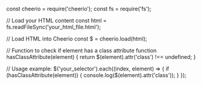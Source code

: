 const cheerio = require('cheerio');
const fs = require('fs');

// Load your HTML content
const html = fs.readFileSync('your_html_file.html');

// Load HTML into Cheerio
const $ = cheerio.load(html);

// Function to check if element has a class attribute
function hasClassAttribute(element) {
    return $(element).attr('class') !== undefined;
}

// Usage example:
$('your_selector').each((index, element) => {
    if (hasClassAttribute(element)) {
        console.log($(element).attr('class'));
    }
});
